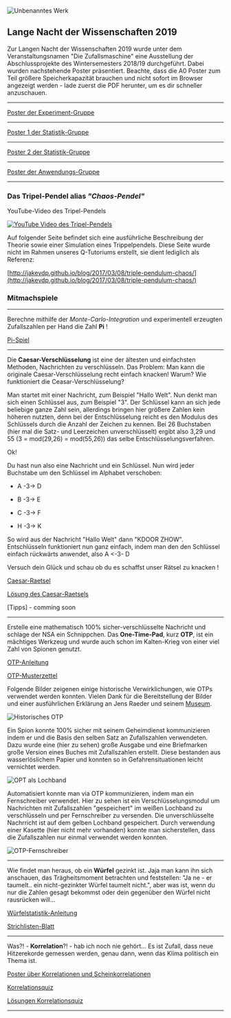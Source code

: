 
![Unbenanntes Werk](./../Unbenanntes_Werk.jpg)


## Lange Nacht der Wissenschaften 2019

Zur Langen Nacht der Wissenschaften 2019 wurde unter dem
Veranstaltungsnamen "Die Zufallsmaschine" eine Ausstellung der
Abschlussprojekte des Wintersemesters 2018/19 durchgeführt. Dabei wurden
nachstehende Poster präsentiert. Beachte, dass die A0 Poster zum Teil größere Speicherkapazität brauchen und nicht sofort im Browser angezeigt werden - lade zuerst die PDF herunter, um es dir schneller anzuschauen.

---

[Poster der Experiment-Gruppe](Poster_Experiment.pdf)

---

[Poster 1 der Statistik-Gruppe](poster_statistik_1.pdf)

---

[Poster 2 der Statistik-Gruppe](poster_statistik_2.pdf)

---

[Poster der Anwendungs-Gruppe](Poster_Anwendung.pdf)

---

### Das Tripel-Pendel alias *"Chaos-Pendel"*

YouTube-Video des Tripel-Pendels

[![YouTube Video des Tripel-Pendels](http://img.youtube.com/vi/6KxWe_F-Zdk/1.jpg)](http://www.youtube.com/watch?v=6KxWe_F-Zdk "Tripel-Pendel")

Auf folgender Seite befindet sich eine ausführliche Beschreibung der Theorie sowie einer Simulation eines Trippelpendels. Diese Seite wurde nicht im Rahmen unseres Q-Tutoriums erstellt, sie dient lediglich als Referenz:

[http://jakevdp.github.io/blog/2017/03/08/triple-pendulum-chaos/](http://jakevdp.github.io/blog/2017/03/08/triple-pendulum-chaos/)

### Mitmachspiele

---

Berechne mithilfe der *Monte-Carlo-Integration* und experimentell
erzeugten Zufallszahlen per Hand die Zahl **Pi** !

[Pi-Spiel](spiele/Pi-spiel.pdf)

---

Die **Caesar-Verschlüsselung** ist eine der ältesten und einfachsten Methoden,
Nachrichten zu verschlüsseln. Das Problem: Man kann die originale
Caesar-Verschlüsselung recht einfach knacken! Warum? Wie funktioniert die 
Ceasar-Verschlüsselung? 

Man startet mit einer Nachricht, zum Beispiel "Hallo Welt". Nun denkt man sich 
einen Schlüssel aus, zum Beispiel "3". Der Schlüssel kann an sich jede beliebige 
ganze Zahl sein, allerdings bringen hier größere Zahlen kein höheren nutzten, denn
bei der Entschlüsselung reicht es den Modulus des Schlüssels durch die Anzahl der
Zeichen zu kennen. Bei 26 Buchstaben (hier mal die Satz- und Leerzeichen unverschlüsselt)
ergibt also 3,29 und 55  (3 = mod(29,26) = mod(55,26)) das selbe Entschlüsselungsverfahren.

Ok! 

Du hast nun also eine Nachricht und ein Schlüssel. Nun wird jeder Buchstabe um den Schlüssel
im Alphabet verschoben:

 -  A -3-> D
 
 -  B -3-> E
 
 -  C -3-> F
 
 -  H -3-> K
 
 So wird aus der Nachricht "Hallo Welt" dann  "KDOOR ZHOW".
 Entschlüsseln funktioniert nun ganz einfach, indem man den den Schlüssel einfach rückwärts anwendet, also A <-3- D


Versuch dein Glück und schau ob du es schaffst unser Rätsel zu knacken !

[Caesar-Raetsel](spiele/Caesar_Raetsel.pdf)

[Lösung des Caesar-Raetsels](spiele/Caesar_Loesung.pdf)

[Tipps] - comming soon

---

Erstelle eine mathematisch 100% sicher-verschlüsselte Nachricht und
schlage der NSA ein Schnippchen. Das **One-Time-Pad**, kurz **OTP**, ist
ein mächtiges Werkzeug und wurde auch schon im Kalten-Krieg von einer
viel Zahl von Spionen genutzt.

[OTP-Anleitung](spiele/OTP-Anleitung.pdf)

[OTP-Musterzettel](spiele/OTP_Hilfszettel.pdf)

Folgende Bilder zeigenen einige historische Verwirklichungen, wie OTPs verwendet werden konnten. Vielen Dank für die Bereitstellung der Bilder und einer ausführlichen Erklärung an Jens Raeder und seinem [Museum](http://www.nva-harnekop.de/).

![Historisches OTP](OTP_Spion.jpg)

Ein Spion konnte 100% sicher mit seinem Geheimdienst kommunizieren indem er und die Basis den selben Satz an Zufallszahlen verwendeten. Dazu wurde eine (hier zu sehen) große Ausgabe und eine Briefmarken große Version eines Buches mit Zufallszahlen erstellt. Diese bestanden aus wasserlöslichem Papier und konnten so in Gefahrensituationen leicht vernichtet werden.

![OPT als Lochband](OTP_Lochband.jpg)

Automatisiert konnte man via OTP kommunizieren, indem man ein Fernschreiber verwendet. Hier zu sehen ist ein Verschlüsselungsmodul um Nachrichten mit Zufallszahlen "gespeichert" im weißen Lochband zu verschlüsseln und per Fernschreiber zu versenden. Die unverschlüsselte Nachrricht ist auf dem gelben Lochband gespeichert. Durch verwendung einer Kasette (hier nicht mehr vorhanden) konnte man sicherstellen, dass die Zufallszahlen nur einmal verwendet werden konnten.

![OTP-Fernschreiber](OTP_Fernschreiber.jpg)

---

Wie findet man heraus, ob ein **Würfel** gezinkt ist. Jaja man kann ihn sich
anschauen, das Trägheitsmoment betrachten und feststellen: "Ja ne - er
taumelt.. ein nicht-gezinkter Würfel taumelt nicht.", aber was ist, wenn
du nur die Zahlen gesagt bekommst oder dein gegenüber den Würfel nicht
rausrücken will...

[Würfelstatistik-Anleitung](spiele/Wuerfelstatistik_Anleitung.pdf)

[Strichlisten-Blatt](spiele/Wuerfelstatistik_Hilfszettel.pdf)

---

Was?! - **Korrelation**?! - hab ich noch nie gehört... Es ist Zufall, dass
 neue Hitzerekorde gemessen werden, genau dann, wenn das Klima
politisch ein Thema ist.

[Poster über Korrelationen und
Scheinkorrelationen](Poster_Korrelation.pdf)

[Korrelationsquiz](spiele/Korrelationsquiz.pdf)

[Lösungen Korrelationsquiz](spiele/Lösungen_Korrelationsquiz.pdf)

---


